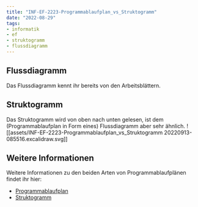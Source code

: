 ```yaml
---
title: "INF-EF-2223-Programmablaufplan_vs_Struktogramm"
date: "2022-08-29"
tags:
- informatik
- ef
- struktogramm
- flussdiagramm
---
```


## Flussdiagramm
Das Flussdiagramm kennt ihr bereits von den Arbeitsblättern.
## Struktogramm
Das Struktogramm wird von oben nach unten gelesen, ist dem (Programmablaufplan in Form eines) Flussdiagramm aber sehr ähnlich.
![[assets/INF-EF-2223-Programmablaufplan_vs_Struktogramm 20220913-085516.excalidraw.svg]]
<!-- %%[[assets/INF-EF-2223-Programmablaufplan_vs_Struktogramm 20220913-085516.excalidraw.md|🖋 Edit in Excalidraw]], and the [[assets/INF-EF-2223-Programmablaufplan_vs_Struktogramm 20220913-085516.excalidraw.dark.svg|dark exported image]]%% -->

## Weitere Informationen
Weitere Informationen zu den beiden Arten von Programmablaufplänen findet ihr hier:

- [Programmablaufplan](https://de.wikipedia.org/wiki/Programmablaufplan)
- [Struktogramm](https://de.wikipedia.org/wiki/Nassi-Shneiderman-Diagramm)
